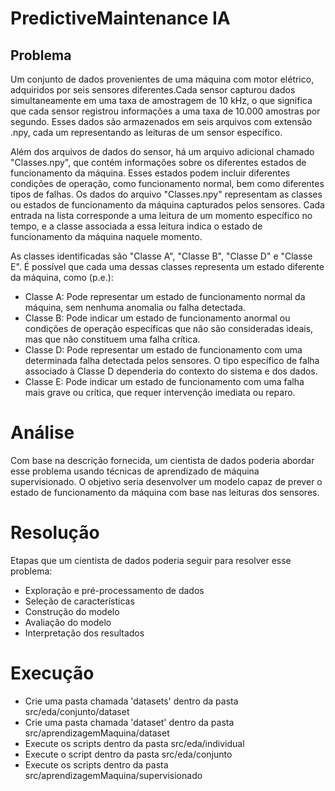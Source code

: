 # PredictiveMaintenance IA

## Problema
Um conjunto de dados provenientes de uma máquina com motor elétrico, adquiridos por seis sensores diferentes.Cada sensor capturou dados simultaneamente em uma taxa de amostragem de 10 kHz, o que significa que cada sensor registrou informações a uma taxa de 10.000 amostras por segundo. Esses dados são armazenados em seis arquivos com extensão .npy, cada um representando as leituras de um sensor específico.

Além dos arquivos de dados do sensor, há um arquivo adicional chamado "Classes.npy", que contém informações sobre os diferentes estados de funcionamento da máquina. Esses estados podem incluir diferentes condições de operação, como funcionamento normal, bem como diferentes tipos de falhas. Os dados do arquivo "Classes.npy" representam as classes ou estados de funcionamento da máquina capturados pelos sensores. Cada entrada na lista corresponde a uma leitura de um momento específico no tempo, e a classe associada a essa leitura indica o estado de funcionamento da máquina naquele momento.

As classes identificadas são "Classe A", "Classe B", "Classe D" e "Classe E". É possível que cada uma dessas classes representa um estado diferente da máquina, como (p.e.):
- Classe A: Pode representar um estado de funcionamento normal da máquina, sem nenhuma anomalia ou falha detectada.
- Classe B: Pode indicar um estado de funcionamento anormal ou condições de operação específicas que não são consideradas ideais, mas que não constituem uma falha crítica.
- Classe D: Pode representar um estado de funcionamento com uma determinada falha detectada pelos sensores. O tipo específico de falha associado à Classe D dependeria do contexto do sistema e dos dados.
- Classe E: Pode indicar um estado de funcionamento com uma falha mais grave ou crítica, que requer intervenção imediata ou reparo.

# Análise
Com base na descrição fornecida, um cientista de dados poderia abordar esse problema usando técnicas de aprendizado de máquina supervisionado. O objetivo seria desenvolver um modelo capaz de prever o estado de funcionamento da máquina com base nas leituras dos sensores.

# Resolução
Etapas que um cientista de dados poderia seguir para resolver esse problema:
- Exploração e pré-processamento de dados
- Seleção de características
- Construção do modelo
- Avaliação do modelo
- Interpretação dos resultados

# Execução
- Crie uma pasta chamada 'datasets' dentro da pasta src/eda/conjunto/dataset
- Crie uma pasta chamada 'dataset' dentro da pasta src/aprendizagemMaquina/dataset
- Execute os scripts dentro da pasta src/eda/individual
- Execute o script dentro da pasta src/eda/conjunto
- Execute os scripts dentro da pasta src/aprendizagemMaquina/supervisionado



